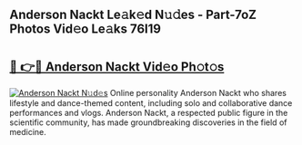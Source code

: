 ## Anderson Nackt Le𝚊k𝚎d N𝚞𝚍es - Part-7oZ Photos Vid𝚎o Le𝚊ks 76I19

# <h2><a href="http://fb2kvn.evod.top/?m=Anderson+Nackt">🔗 👉🔴 Anderson Nackt Vid𝚎o Ph𝚘t𝚘s</a></h2>

[![Anderson Nackt N𝚞d𝚎s](https://i.imgur.com/8V9OHl7.gif)](http://fb2kvn.evod.top/?m=Anderson+Nackt)
Online personality Anderson Nackt who shares lifestyle and dance-themed content, including solo and collaborative dance performances and vlogs. Anderson Nackt, a respected public figure in the scientific community, has made groundbreaking discoveries in the field of medicine. 

